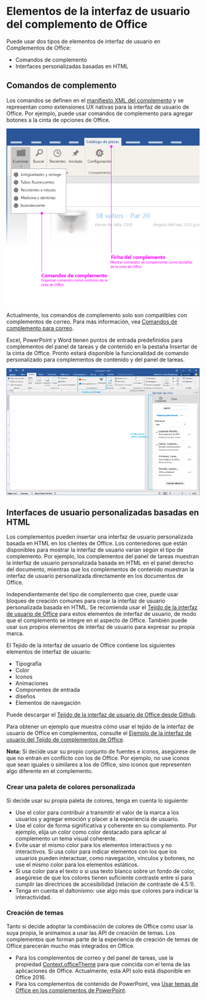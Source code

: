 # Elementos de la interfaz de usuario del complemento de Office

Puede usar dos tipos de elementos de interfaz de usuario en Complementos de Office: 

- Comandos de complemento 
- Interfaces personalizadas basadas en HTML

## Comandos de complemento
Los comandos se definen en el [manifiesto XML del complemento](../../outlook/manifests/define-add-in-commands.md) y se representan como extensiones UX nativas para la interfaz de usuario de Office. Por ejemplo, puede usar comandos de complemento para agregar botones a la cinta de opciones de Office. 

![Imagen donde se muestran comandos de complemento y elementos de la interfaz de usuario HTML personalizada en un complemento](../../../images/layouts_addInCommands_v0.03.png)

Actualmente, los comandos de complemento solo son compatibles con complementos de correo. Para más información, vea [Comandos de complemento para correo](../../outlook/add-in-commands-for-outlook.md). 

Excel, PowerPoint y Word tienen puntos de entrada predefinidos para complementos del panel de tareas y de contenido en la pestaña Insertar de la cinta de Office. Pronto estará disponible la funcionalidad de comando personalizado para complementos de contenido y del panel de tareas. 

![Imagen que muestra la pestaña Insertar de la cinta de opciones de Word](../../../images/Word-insert-tab.png)

## Interfaces de usuario personalizadas basadas en HTML
Los complementos pueden insertar una interfaz de usuario personalizada basada en HTML en los clientes de Office. Los contenedores que están disponibles para mostrar la interfaz de usuario varían según el tipo de complemento. Por ejemplo, los complementos del panel de tareas muestran la interfaz de usuario personalizada basada en HTML en el panel derecho del documento, mientras que los complementos de contenido muestran la interfaz de usuario personalizada directamente en los documentos de Office.

Independientemente del tipo de complemento que cree, puede usar bloques de creación comunes para crear la interfaz de usuario personalizada basada en HTML. Se recomienda usar el [Tejido de la interfaz de usuario de Office](https://github.com/OfficeDev/Office-UI-Fabric) para estos elementos de interfaz de usuario, de modo que el complemento se integre en el aspecto de Office. También puede usar sus propios elementos de interfaz de usuario para expresar su propia marca.

El Tejido de la interfaz de usuario de Office contiene los siguientes elementos de interfaz de usuario:

- Tipografía
- Color
- Iconos
- Animaciones
- Componentes de entrada
- diseños
- Elementos de navegación

Puede descargar el [Tejido de la interfaz de usuario de Office desde Github](https://github.com/OfficeDev/Office-UI-Fabric).

Para obtener un ejemplo que muestra cómo usar el tejido de la interfaz de usuario de Office en complementos, consulte el [Ejemplo de la interfaz de usuario del Tejido de complementos de Office](https://github.com/OfficeDev/Office-Add-in-Fabric-UI-Sample).

**Nota:** Si decide usar su propio conjunto de fuentes e iconos, asegúrese de que no entran en conflicto con los de Office. Por ejemplo, no use iconos que sean iguales o similares a los de Office, sino iconos que representen algo diferente en el complemento. 

### Crear una paleta de colores personalizada
Si decide usar su propia paleta de colores, tenga en cuenta lo siguiente: 
 
- Use el color para contribuir a transmitir el valor de la marca a los usuarios y agregar emoción y placer a la experiencia de usuario.
- Use el color de forma significativa y coherente en su complemento. Por ejemplo, elija un color como color destacado para aplicar al complemento un tema visual coherente.
- Evite usar el mismo color para los elementos interactivos y no interactivos. Si usa color para indicar elementos con los que los usuarios pueden interactuar, como navegación, vínculos y botones, no use el mismo color para los elementos estáticos.
- Si usa color para el texto o si usa texto blanco sobre un fondo de color, asegúrese de que los colores tienen suficiente contraste entre sí para cumplir las directrices de accesibilidad (relación de contraste de 4.5:1).
- Tenga en cuenta el daltonismo: use algo más que colores para indicar la interactividad.

### Creación de temas 
Tanto si decide adoptar la combinación de colores de Office como usar la suya propia, le animamos a usar las API de creación de temas. Los complementos que forman parte de la experiencia de creación de temas de Office parecerán mucho más integrados en Office.


- Para los complementos de correo y del panel de tareas, use la propiedad [Context.officeTheme](../../../reference/shared/office.context.officetheme.md) para que coincida con el tema de las aplicaciones de Office. Actualmente, esta API solo está disponible en Office 2016.  
- Para los complementos de contenido de PowerPoint, vea [Usar temas de Office en los complementos de PowerPoint](../../powerpoint/use-document-themes-in-your-powerpoint-add-ins.md).

<!-- Link to theming API docs and Humberto's seed sample. Add screenshot of themed add-in. -->



